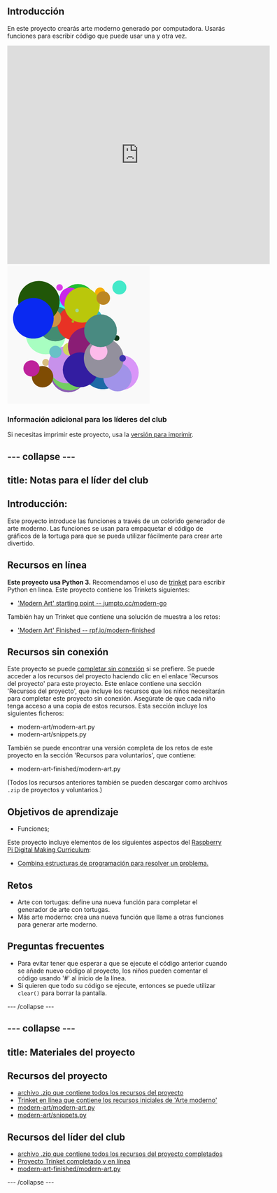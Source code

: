 ## Introducción

En este proyecto crearás arte moderno generado por computadora. Usarás funciones para escribir código que puede usar una y otra vez.

<div class="trinket">
  <iframe src="https://trinket.io/embed/python/47bbc2fc2b?outputOnly=true&start=result" width="600" height="500" frameborder="0" marginwidth="0" marginheight="0" allowfullscreen>
  </iframe>
  <img src="images/modern-finished.png">
</div>

### Información adicional para los líderes del club

Si necesitas imprimir este proyecto, usa la [versión para imprimir](https://projects.raspberrypi.org/en/projects/modern-art/print).

## \--- collapse \---

## title: Notas para el líder del club

## Introducción:

Este proyecto introduce las funciones a través de un colorido generador de arte moderno. Las funciones se usan para empaquetar el código de gráficos de la tortuga para que se pueda utilizar fácilmente para crear arte divertido.

## Recursos en línea

**Este proyecto usa Python 3.** Recomendamos el uso de [trinket](https://trinket.io/) para escribir Python en línea. Este proyecto contiene los Trinkets siguientes:

* ['Modern Art' starting point -- jumpto.cc/modern-go](http://jumpto.cc/modern-go)

También hay un Trinket que contiene una solución de muestra a los retos:

* ['Modern Art' Finished -- rpf.io/modern-finished](https://rpf.io/modern-finished)

## Recursos sin conexión

Este proyecto se puede [completar sin conexión](https://www.codeclubprojects.org/en-GB/resources/python-working-offline/) si se prefiere. Se puede acceder a los recursos del proyecto haciendo clic en el enlace 'Recursos del proyecto' para este proyecto. Este enlace contiene una sección 'Recursos del proyecto', que incluye los recursos que los niños necesitarán para completar este proyecto sin conexión. Asegúrate de que cada niño tenga acceso a una copia de estos recursos. Esta sección incluye los siguientes ficheros:

* modern-art/modern-art.py
* modern-art/snippets.py

También se puede encontrar una versión completa de los retos de este proyecto en la sección 'Recursos para voluntarios', que contiene:

* modern-art-finished/modern-art.py

(Todos los recursos anteriores también se pueden descargar como archivos `.zip` de proyectos y voluntarios.)

## Objetivos de aprendizaje

* Funciones;

Este proyecto incluye elementos de los siguientes aspectos del [Raspberry Pi Digital Making Curriculum](http://rpf.io/curriculum):

* [Combina estructuras de programación para resolver un problema.](https://www.raspberrypi.org/curriculum/programming/builder)

## Retos

* Arte con tortugas: define una nueva función para completar el generador de arte con tortugas.
* Más arte moderno: crea una nueva función que llame a otras funciones para generar arte moderno.

## Preguntas frecuentes

* Para evitar tener que esperar a que se ejecute el código anterior cuando se añade nuevo código al proyecto, los niños pueden comentar el código usando '#' al inicio de la línea.
* Si quieren que todo su código se ejecute, entonces se puede utilizar `clear()` para borrar la pantalla. 

\--- /collapse \---

## \--- collapse \---

## title: Materiales del proyecto

## Recursos del proyecto

* [archivo .zip que contiene todos los recursos del proyecto](resources/modern-art-project-resources.zip)
* [Trinket en línea que contiene los recursos iniciales de 'Arte moderno'](http://jumpto.cc/modern-go)
* [modern-art/modern-art.py](resources/modern-art-modern-art.py)
* [modern-art/snippets.py](resources/modern-art-snippets.py)

## Recursos del líder del club

* [archivo .zip que contiene todos los recursos del proyecto completados](resources/modern-art-volunteer-resources.zip)
* [Proyecto Trinket completado y en línea](https://trinket.io/python/47bbc2fc2b)
* [modern-art-finished/modern-art.py](resources/modern-art-finished-modern-art.py)

\--- /collapse \---
